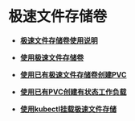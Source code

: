 # 极速文件存储卷<a name="cce_01_0125"></a>

-   **[极速文件存储卷使用说明](极速文件存储卷使用说明.md)**  

-   **[使用极速文件存储卷](使用极速文件存储卷.md)**  

-   **[使用已有极速文件存储卷创建PVC](使用已有极速文件存储卷创建PVC.md)**  

-   **[使用已有PVC创建有状态工作负载](使用已有PVC创建有状态工作负载-1.md)**  

-   **[使用kubectl挂载极速文件存储](使用kubectl挂载极速文件存储.md)**  


